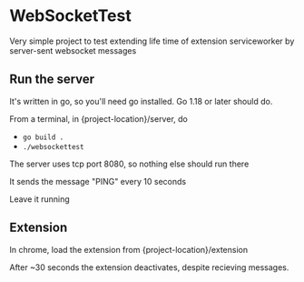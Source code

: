 # WebSocketTest

Very simple project to test extending life time of extension serviceworker by server-sent websocket messages

## Run the server

It's written in go, so you'll need go installed. Go 1.18 or later should do.

From a terminal, in {project-location}/server, do

* ```go build .```
* ```./websockettest```

The server uses tcp port 8080, so nothing else should run there

It sends the message "PING" every 10 seconds

Leave it running

## Extension
 
In chrome, load the extension from {project-location}/extension

After ~30 seconds the extension deactivates, despite recieving messages.

